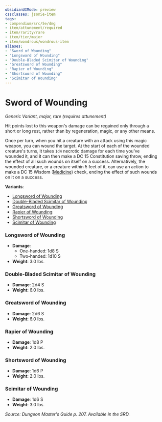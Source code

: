 ```yaml
---
obsidianUIMode: preview
cssclasses: json5e-item
tags:
- compendium/src/5e/dmg
- item/attunement/required
- item/rarity/rare
- item/tier/major
- item/wondrous/wondrous-item
aliases: 
- "Sword of Wounding"
- "Longsword of Wounding"
- "Double-Bladed Scimitar of Wounding"
- "Greatsword of Wounding"
- "Rapier of Wounding"
- "Shortsword of Wounding"
- "Scimitar of Wounding"
---
```

# Sword of Wounding
*Generic Variant, major, rare (requires attunement)*  


Hit points lost to this weapon's damage can be regained only through a short or long rest, rather than by regeneration, magic, or any other means.

Once per turn, when you hit a creature with an attack using this magic weapon, you can wound the target. At the start of each of the wounded creature's turns, it takes `1d4` necrotic damage for each time you've wounded it, and it can then make a DC 15 Constitution saving throw, ending the effect of all such wounds on itself on a success. Alternatively, the wounded creature, or a creature within 5 feet of it, can use an action to make a DC 15 Wisdom ([Medicine](z_compendium/rules/skills.md#Medicine)) check, ending the effect of such wounds on it on a success.

**Variants**:
- [Longsword of Wounding](#Longsword%20of%20Wounding)
- [Double-Bladed Scimitar of Wounding](#Double-Bladed%20Scimitar%20of%20Wounding)
- [Greatsword of Wounding](#Greatsword%20of%20Wounding)
- [Rapier of Wounding](#Rapier%20of%20Wounding)
- [Shortsword of Wounding](#Shortsword%20of%20Wounding)
- [Scimitar of Wounding](#Scimitar%20of%20Wounding)

### Longsword of Wounding

- **Damage**:
  - One-handed: 1d8 S
  - Two-handed: 1d10 S
- **Weight**: 3.0 lbs.

### Double-Bladed Scimitar of Wounding

- **Damage**: 2d4 S
- **Weight**: 6.0 lbs.

### Greatsword of Wounding

- **Damage**: 2d6 S
- **Weight**: 6.0 lbs.

### Rapier of Wounding

- **Damage**: 1d8 P
- **Weight**: 2.0 lbs.

### Shortsword of Wounding

- **Damage**: 1d6 P
- **Weight**: 2.0 lbs.

### Scimitar of Wounding

- **Damage**: 1d6 S
- **Weight**: 3.0 lbs.


*Source: Dungeon Master's Guide p. 207. Available in the SRD.*
